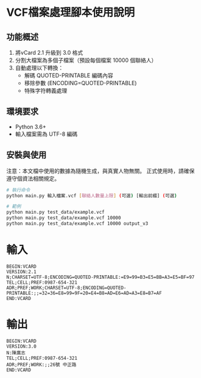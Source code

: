 # VCF檔案處理腳本使用說明

## 功能概述
1. 將vCard 2.1 升級到 3.0 格式
2. 分割大檔案為多個子檔案（預設每個檔案 10000 個聯絡人）
3. 自動處理以下轉換：
   - 解碼 QUOTED-PRINTABLE 編碼內容
   - 移除參數 (ENCODING=QUOTED-PRINTABLE)
   - 特殊字符轉義處理

## 環境要求
- Python 3.6+
- 輸入檔案需為 UTF-8 編碼

## 安裝與使用
注意：本文檔中使用的數據為隨機生成，與真實人物無關。
正式使用時，請確保遵守個資法相關規定。

```bash
# 執行命令
python main.py 輸入檔案.vcf [聯絡人數量上限] (可選) [輸出前綴] (可選)

# 範例
python main.py test_data/example.vcf
python main.py test_data/example.vcf 10000
python main.py test_data/example.vcf 10000 output_v3
```

# 輸入
```vcard
BEGIN:VCARD
VERSION:2.1
N;CHARSET=UTF-8;ENCODING=QUOTED-PRINTABLE:=E9=99=B3=E5=BB=A3=E5=BF=97
TEL;CELL;PREF:0987-654-321
ADR;PREF;WORK;CHARSET=UTF-8;ENCODING=QUOTED-PRINTABLE:;;=32=36=E8=99=9F=20=E4=B8=AD=E6=AD=A3=E8=B7=AF
END:VCARD
```

# 輸出
```vcard
BEGIN:VCARD
VERSION:3.0
N:陳廣志
TEL;CELL;PREF:0987-654-321
ADR;PREF;WORK:;;26號 中正路
END:VCARD
```